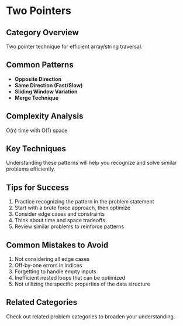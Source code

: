 # Two Pointers

## Category Overview

Two pointer technique for efficient array/string traversal.

## Common Patterns

- **Opposite Direction**
- **Same Direction (Fast/Slow)**
- **Sliding Window Variation**
- **Merge Technique**

## Complexity Analysis

O(n) time with O(1) space

## Key Techniques

Understanding these patterns will help you recognize and solve similar problems efficiently.

## Tips for Success

1. Practice recognizing the pattern in the problem statement
2. Start with a brute force approach, then optimize
3. Consider edge cases and constraints
4. Think about time and space tradeoffs
5. Review similar problems to reinforce patterns

## Common Mistakes to Avoid

1. Not considering all edge cases
2. Off-by-one errors in indices
3. Forgetting to handle empty inputs
4. Inefficient nested loops that can be optimized
5. Not utilizing the specific properties of the data structure

## Related Categories

Check out related problem categories to broaden your understanding.
